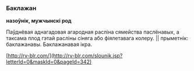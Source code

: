 ### Баклажан
**назоўнік, мужчынскі род**

Паўднёвая аднагадовая агародная расліна сямейства паслёнавых, а таксама плод гэтай расліны сіняга або фіялетавага колеру. || прыметнік: баклажанавы. Баклажанавая ікра.

<a rel="author">[http://rv-blr.com/](http://rv-blr.com/slounik.jsp?letterId=0&maskId=0&pageId=342)</a>
